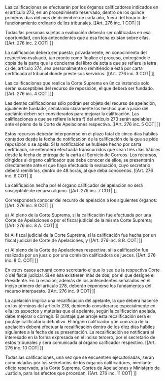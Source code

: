 Las calificaciones se efectuarán por los órganos calificadores indicados en el artículo 273, en un procedimiento reservado, dentro de los quince primeros días del mes de diciembre de cada año, fuera del horario de funcionamiento ordinario de los tribunales. [[Art. 276 inc. 1 COT| ]]

Todas las personas sujetas a evaluación deberán ser calificadas en esa oportunidad, con los antecedentes que a esa fecha existan sobre ellas. [[Art. 276 inc. 2 COT| ]]

La calificación deberá ser puesta, privadamente, en conocimiento del respectivo evaluado, tan pronto como finalice el proceso, entregándole copia de la parte que le concierna del libro de acta a que se refiere la letra c) del artículo 274, sea personalmente o remitiéndole ésta por carta certificada al tribunal donde preste sus servicios. [[Art. 276 inc. 3 COT| ]]

Las calificaciones que realice la Corte Suprema en única instancia solo serán susceptibles del recurso de reposición, el que deberá ser fundado. [[Art. 276 inc. 4 COT| ]]

Las demás calificaciones sólo podrán ser objeto del recurso de apelación, igualmente fundado, señalando claramente los hechos que a juicio del apelante deben ser considerados para mejorar la calificación. Las calificaciones a que se refiere la letra f) del artículo 273 serán apelables ante el pleno de la Corte de Apelaciones respectiva. [[Art. 276 inc. 5 COT| ]]

Estos recursos deberán interponerse en el plazo fatal de cinco días hábiles contados desde la fecha de notificación de la calificación de la que se pide reposición o se apela. Si la notificación se hubiese hecho por carta certificada, se entenderá efectuada transcurridos que sean tres días hábiles desde la fecha de entrega de la carta al Servicio de Correos. Los recursos, dirigidos al órgano calificador que deba conocer de ellos, se presentarán directamente ante el que haya efectuado la evaluación, cuyo secretario deberá remitirlos, dentro de 48 horas, al que deba conocerlos. [[Art. 276 inc. 6 COT| ]]

La calificación hecha por el órgano calificador de apelación no será susceptible de recurso alguno. [[Art. 276 inc. 7 COT| ]]

Corresponderá conocer del recurso de apelación a los siguientes órganos: [[Art. 276 inc. 8 COT| ]]

a) Al pleno de la Corte Suprema, si la calificación fue efectuada por una Corte de Apelaciones o por el fiscal judicial de la misma Corte Suprema; [[Art. 276 inc. 8 A. COT| ]]

b) Al fiscal judicial de la Corte Suprema, si la calificación fue hecha por un fiscal judicial de Corte de Apelaciones, y [[Art. 276 inc. 8 B. COT| ]]

c) Al pleno de la Corte de Apelaciones respectiva, si la calificación fue realizada por un juez o por una comisión calificadora de jueces. [[Art. 276 inc. 8 C. COT| ]]

En estos casos actuará como secretario el que lo sea de la respectiva Corte o del fiscal judicial. Si en ésa existieren más de dos, por el que designe el Presidente. En la relación, además de los antecedentes señalados en el inciso primero del artículo 278, deberán exponerse los fundamentos del recurso interpuesto. [[Art. 276 inc. 9 COT| ]]

La apelación implica una recalificación del apelante, la que deberá hacerse en los términos del artículo 278, debiendo considerarse especialmente en ella los aspectos y materias que el apelante, según la calificación apelada, debe mejorar o corregir. El puntaje que arroje esta recalificación será el puntaje calificatorio definitivo. El órgano calificador que conozca de la apelación deberá efectuar la recalificación dentro de los diez días hábiles siguientes a la fecha de su presentación. La recalificación se notificará al interesado en la forma expresada en el inciso tercero, por el secretario de estos tribunales y será comunicada al órgano calificador respectivo. [[Art. 276 inc. 10 COT| ]]

Todas las calificaciones, una vez que se encuentren ejecutoriadas, serán comunicadas por los secretarios de los órganos calificadores, mediante oficio reservado, a la Corte Suprema, Cortes de Apelaciones y Ministerio de Justicia, para los efectos que procedan. [[Art. 276 inc. 11 COT| ]]